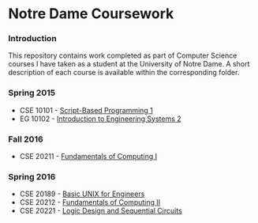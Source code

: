 # Notre Dame Coursework

### Introduction

This repository contains work completed as part of Computer Science courses I have taken as a student at the University of Notre Dame. A short description of each course is available within the corresponding folder.

### Spring 2015

 * CSE 10101 - [Script-Based Programming 1](https://github.com/placher/Notre_Dame_Coursework/tree/master/Script_Based_Programming_1)
* EG 10102 - [Introduction to Engineering Systems 2](https://github.com/placher/Notre_Dame_Coursework/tree/master/Introduction_to_Engineering_Systems_2)

### Fall 2016

* CSE 20211 - [Fundamentals of Computing I](https://github.com/placher/Notre_Dame_Coursework/tree/master/Fundamentals_of_Computing_1)

### Spring 2016

* CSE 20189 - [Basic UNIX for Engineers](https://github.com/placher/Notre_Dame_Coursework/tree/master/Unix_for_Engineers)
*  CSE 20212 - [Fundamentals of Computing II](https://github.com/placher/Notre_Dame_Coursework/tree/master/Fundamentals_of_Computing_2)
*  CSE 20221 - [Logic Design and Sequential Circuits](https://github.com/placher/Notre_Dame_Coursework/tree/master/Logic_Design_and_Sequential_Circuits)